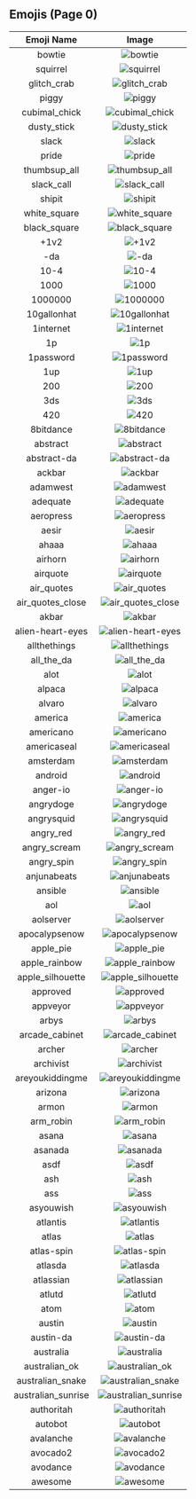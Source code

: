 
## Emojis (Page 0)
|Emoji Name|Image|
| :-: | :-: |
|bowtie| ![bowtie](/output/bowtie.png)|
|squirrel| ![squirrel](/output/squirrel.png)|
|glitch_crab| ![glitch_crab](/output/glitch_crab.png)|
|piggy| ![piggy](/output/piggy.png)|
|cubimal_chick| ![cubimal_chick](/output/cubimal_chick.png)|
|dusty_stick| ![dusty_stick](/output/dusty_stick.png)|
|slack| ![slack](/output/slack.png)|
|pride| ![pride](/output/pride.png)|
|thumbsup_all| ![thumbsup_all](/output/thumbsup_all.gif)|
|slack_call| ![slack_call](/output/slack_call.png)|
|shipit| ![shipit](/output/shipit)|
|white_square| ![white_square](/output/white_square)|
|black_square| ![black_square](/output/black_square)|
|+1v2| ![+1v2](/output/+1v2)|
|-da| ![-da](/output/-da.png)|
|10-4| ![10-4](/output/10-4.png)|
|1000| ![1000](/output/1000.png)|
|1000000| ![1000000](/output/1000000.png)|
|10gallonhat| ![10gallonhat](/output/10gallonhat.png)|
|1internet| ![1internet](/output/1internet.png)|
|1p| ![1p](/output/1p)|
|1password| ![1password](/output/1password.png)|
|1up| ![1up](/output/1up.png)|
|200| ![200](/output/200.jpg)|
|3ds| ![3ds](/output/3ds.jpg)|
|420| ![420](/output/420.png)|
|8bitdance| ![8bitdance](/output/8bitdance.gif)|
|abstract| ![abstract](/output/abstract.png)|
|abstract-da| ![abstract-da](/output/abstract-da.png)|
|ackbar| ![ackbar](/output/ackbar.png)|
|adamwest| ![adamwest](/output/adamwest.jpg)|
|adequate| ![adequate](/output/adequate)|
|aeropress| ![aeropress](/output/aeropress.png)|
|aesir| ![aesir](/output/aesir.png)|
|ahaaa| ![ahaaa](/output/ahaaa.jpg)|
|airhorn| ![airhorn](/output/airhorn.png)|
|airquote| ![airquote](/output/airquote.gif)|
|air_quotes| ![air_quotes](/output/air_quotes.gif)|
|air_quotes_close| ![air_quotes_close](/output/air_quotes_close.gif)|
|akbar| ![akbar](/output/akbar.jpg)|
|alien-heart-eyes| ![alien-heart-eyes](/output/alien-heart-eyes.png)|
|allthethings| ![allthethings](/output/allthethings.png)|
|all_the_da| ![all_the_da](/output/all_the_da.png)|
|alot| ![alot](/output/alot.png)|
|alpaca| ![alpaca](/output/alpaca.png)|
|alvaro| ![alvaro](/output/alvaro.jpg)|
|america| ![america](/output/america.png)|
|americano| ![americano](/output/americano.png)|
|americaseal| ![americaseal](/output/americaseal.png)|
|amsterdam| ![amsterdam](/output/amsterdam.png)|
|android| ![android](/output/android.png)|
|anger-io| ![anger-io](/output/anger-io.png)|
|angrydoge| ![angrydoge](/output/angrydoge.png)|
|angrysquid| ![angrysquid](/output/angrysquid.png)|
|angry_red| ![angry_red](/output/angry_red.gif)|
|angry_scream| ![angry_scream](/output/angry_scream.png)|
|angry_spin| ![angry_spin](/output/angry_spin.gif)|
|anjunabeats| ![anjunabeats](/output/anjunabeats.png)|
|ansible| ![ansible](/output/ansible.png)|
|aol| ![aol](/output/aol.png)|
|aolserver| ![aolserver](/output/aolserver.png)|
|apocalypsenow| ![apocalypsenow](/output/apocalypsenow.png)|
|apple_pie| ![apple_pie](/output/apple_pie.png)|
|apple_rainbow| ![apple_rainbow](/output/apple_rainbow.jpg)|
|apple_silhouette| ![apple_silhouette](/output/apple_silhouette.jpg)|
|approved| ![approved](/output/approved.png)|
|appveyor| ![appveyor](/output/appveyor.png)|
|arbys| ![arbys](/output/arbys.png)|
|arcade_cabinet| ![arcade_cabinet](/output/arcade_cabinet.png)|
|archer| ![archer](/output/archer.png)|
|archivist| ![archivist](/output/archivist.png)|
|areyoukiddingme| ![areyoukiddingme](/output/areyoukiddingme.jpg)|
|arizona| ![arizona](/output/arizona.png)|
|armon| ![armon](/output/armon.png)|
|arm_robin| ![arm_robin](/output/arm_robin.png)|
|asana| ![asana](/output/asana.png)|
|asanada| ![asanada](/output/asanada.png)|
|asdf| ![asdf](/output/asdf.gif)|
|ash| ![ash](/output/ash.png)|
|ass| ![ass](/output/ass.png)|
|asyouwish| ![asyouwish](/output/asyouwish.jpg)|
|atlantis| ![atlantis](/output/atlantis.png)|
|atlas| ![atlas](/output/atlas.png)|
|atlas-spin| ![atlas-spin](/output/atlas-spin.gif)|
|atlasda| ![atlasda](/output/atlasda.png)|
|atlassian| ![atlassian](/output/atlassian.png)|
|atlutd| ![atlutd](/output/atlutd.jpg)|
|atom| ![atom](/output/atom.png)|
|austin| ![austin](/output/austin.jpg)|
|austin-da| ![austin-da](/output/austin-da.png)|
|australia| ![australia](/output/australia.gif)|
|australian_ok| ![australian_ok](/output/australian_ok.png)|
|australian_snake| ![australian_snake](/output/australian_snake.png)|
|australian_sunrise| ![australian_sunrise](/output/australian_sunrise.png)|
|authoritah| ![authoritah](/output/authoritah.jpg)|
|autobot| ![autobot](/output/autobot.png)|
|avalanche| ![avalanche](/output/avalanche.png)|
|avocado2| ![avocado2](/output/avocado2.png)|
|avodance| ![avodance](/output/avodance.gif)|
|awesome| ![awesome](/output/awesome.png)|